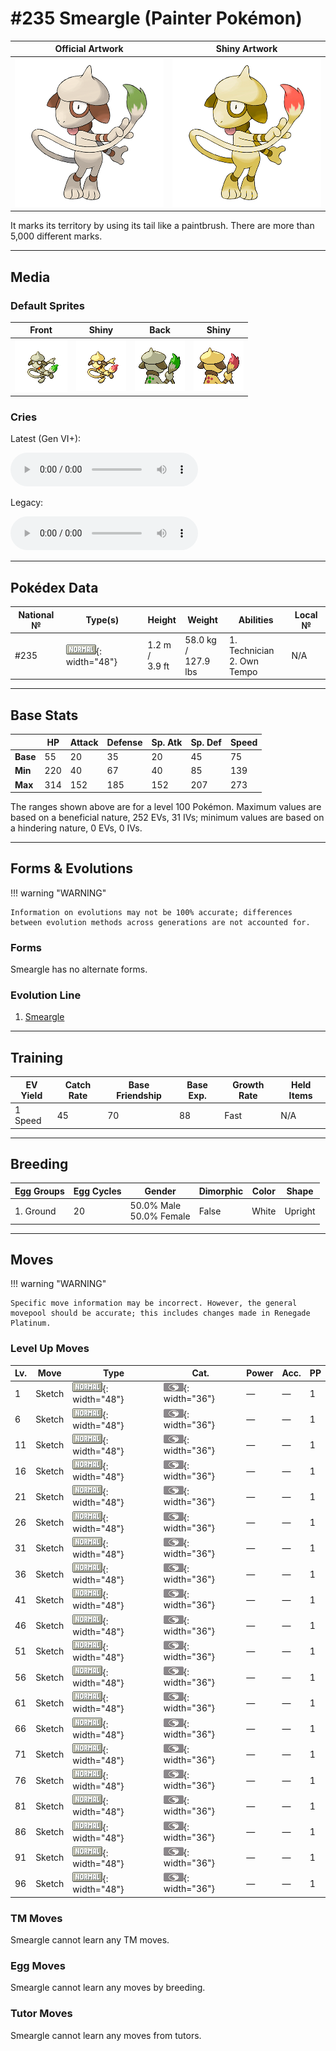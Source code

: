 # #235 Smeargle (Painter Pokémon)

| Official Artwork | Shiny Artwork |
|------------------|---------------|
| ![Official Artwork](../assets/sprites/smeargle/official.png "Smeargle") | ![Shiny Artwork](../assets/sprites/smeargle/official_shiny.png "Smeargle") |

It marks its territory by using its tail like a paintbrush. There are more than 5,000 different marks.

---

## Media

### Default Sprites

| Front | Shiny | Back | Shiny |
|-------|-------|------|-------|
| ![Smeargle](../assets/sprites/smeargle/front.gif "Smeargle") | ![Smeargle](../assets/sprites/smeargle/front_shiny.png "Smeargle") | ![Smeargle](../assets/sprites/smeargle/back.png "Smeargle") | ![Smeargle](../assets/sprites/smeargle/back_shiny.png "Smeargle") |

### Cries

Latest (Gen VI+):

<audio controls>
<source src='../../assets/cries/smeargle/latest.ogg' type='audio/ogg'>
  Your browser does not support the audio element.
</audio>

Legacy:

<audio controls>
<source src='../../assets/cries/smeargle/legacy.ogg' type='audio/ogg'>
  Your browser does not support the audio element.
</audio>

---

## Pokédex Data

| National № | Type(s) | Height | Weight | Abilities | Local № |
|------------|---------|--------|--------|-----------|---------|
| #235 | ![normal](../assets/types/normal.png "Normal"){: width="48"} | 1.2 m /<br>3.9 ft | 58.0 kg /<br>127.9 lbs | 1. <span class="tooltip" title="Powers up the Pokémon’s weaker moves.">Technician</span><br>2. <span class="tooltip" title="Prevents the Pokémon from becoming confused.">Own Tempo</span> | N/A |

---

## Base Stats
|   | HP | Attack | Defense | Sp. Atk | Sp. Def | Speed |
|---|----|--------|---------|---------|---------|-------|
| **Base** | 55 | 20 | 35 | 20 | 45 | 75 |
| **Min** | 220 | 40 | 67 | 40 | 85 | 139 |
| **Max** | 314 | 152 | 185 | 152 | 207 | 273 |

The ranges shown above are for a level 100 Pokémon. Maximum values are based on a beneficial nature, 252 EVs, 31 IVs; minimum values are based on a hindering nature, 0 EVs, 0 IVs.

---

## Forms & Evolutions

!!! warning "WARNING"

    Information on evolutions may not be 100% accurate; differences between evolution methods across generations are not accounted for.

### Forms

Smeargle has no alternate forms.

### Evolution Line

1. [Smeargle](smeargle.md/)



---

## Training

| EV Yield | Catch Rate | Base Friendship | Base Exp. | Growth Rate | Held Items |
|----------|------------|-----------------|-----------|-------------|------------|
| 1 Speed | 45 | 70 | 88 | Fast | N/A |

---

## Breeding

| Egg Groups | Egg Cycles | Gender | Dimorphic | Color | Shape |
|------------|------------|--------|-----------|-------|-------|
| 1. Ground | 20 | 50.0% Male<br>50.0% Female | False | White | Upright |

---

## Moves

!!! warning "WARNING"

    Specific move information may be incorrect. However, the general movepool should be accurate; this includes changes made in Renegade Platinum.

### Level Up Moves

| Lv. | Move | Type | Cat. | Power | Acc. | PP |
| --- | --- | --- | --- | --- | --- | --- |
| 1 | <span class="tooltip" title="It enables the user to learn a move used by the foe. Once used, the move Sketch disappears.">Sketch</span> | ![normal](../assets/types/normal.png "Normal"){: width="48"} | ![status](../assets/move_category/status.png "Status"){: width="36"} | — | — | 1 |
| 6 | <span class="tooltip" title="It enables the user to learn a move used by the foe. Once used, the move Sketch disappears.">Sketch</span> | ![normal](../assets/types/normal.png "Normal"){: width="48"} | ![status](../assets/move_category/status.png "Status"){: width="36"} | — | — | 1 |
| 11 | <span class="tooltip" title="It enables the user to learn a move used by the foe. Once used, the move Sketch disappears.">Sketch</span> | ![normal](../assets/types/normal.png "Normal"){: width="48"} | ![status](../assets/move_category/status.png "Status"){: width="36"} | — | — | 1 |
| 16 | <span class="tooltip" title="It enables the user to learn a move used by the foe. Once used, the move Sketch disappears.">Sketch</span> | ![normal](../assets/types/normal.png "Normal"){: width="48"} | ![status](../assets/move_category/status.png "Status"){: width="36"} | — | — | 1 |
| 21 | <span class="tooltip" title="It enables the user to learn a move used by the foe. Once used, the move Sketch disappears.">Sketch</span> | ![normal](../assets/types/normal.png "Normal"){: width="48"} | ![status](../assets/move_category/status.png "Status"){: width="36"} | — | — | 1 |
| 26 | <span class="tooltip" title="It enables the user to learn a move used by the foe. Once used, the move Sketch disappears.">Sketch</span> | ![normal](../assets/types/normal.png "Normal"){: width="48"} | ![status](../assets/move_category/status.png "Status"){: width="36"} | — | — | 1 |
| 31 | <span class="tooltip" title="It enables the user to learn a move used by the foe. Once used, the move Sketch disappears.">Sketch</span> | ![normal](../assets/types/normal.png "Normal"){: width="48"} | ![status](../assets/move_category/status.png "Status"){: width="36"} | — | — | 1 |
| 36 | <span class="tooltip" title="It enables the user to learn a move used by the foe. Once used, the move Sketch disappears.">Sketch</span> | ![normal](../assets/types/normal.png "Normal"){: width="48"} | ![status](../assets/move_category/status.png "Status"){: width="36"} | — | — | 1 |
| 41 | <span class="tooltip" title="It enables the user to learn a move used by the foe. Once used, the move Sketch disappears.">Sketch</span> | ![normal](../assets/types/normal.png "Normal"){: width="48"} | ![status](../assets/move_category/status.png "Status"){: width="36"} | — | — | 1 |
| 46 | <span class="tooltip" title="It enables the user to learn a move used by the foe. Once used, the move Sketch disappears.">Sketch</span> | ![normal](../assets/types/normal.png "Normal"){: width="48"} | ![status](../assets/move_category/status.png "Status"){: width="36"} | — | — | 1 |
| 51 | <span class="tooltip" title="It enables the user to learn a move used by the foe. Once used, the move Sketch disappears.">Sketch</span> | ![normal](../assets/types/normal.png "Normal"){: width="48"} | ![status](../assets/move_category/status.png "Status"){: width="36"} | — | — | 1 |
| 56 | <span class="tooltip" title="It enables the user to learn a move used by the foe. Once used, the move Sketch disappears.">Sketch</span> | ![normal](../assets/types/normal.png "Normal"){: width="48"} | ![status](../assets/move_category/status.png "Status"){: width="36"} | — | — | 1 |
| 61 | <span class="tooltip" title="It enables the user to learn a move used by the foe. Once used, the move Sketch disappears.">Sketch</span> | ![normal](../assets/types/normal.png "Normal"){: width="48"} | ![status](../assets/move_category/status.png "Status"){: width="36"} | — | — | 1 |
| 66 | <span class="tooltip" title="It enables the user to learn a move used by the foe. Once used, the move Sketch disappears.">Sketch</span> | ![normal](../assets/types/normal.png "Normal"){: width="48"} | ![status](../assets/move_category/status.png "Status"){: width="36"} | — | — | 1 |
| 71 | <span class="tooltip" title="It enables the user to learn a move used by the foe. Once used, the move Sketch disappears.">Sketch</span> | ![normal](../assets/types/normal.png "Normal"){: width="48"} | ![status](../assets/move_category/status.png "Status"){: width="36"} | — | — | 1 |
| 76 | <span class="tooltip" title="It enables the user to learn a move used by the foe. Once used, the move Sketch disappears.">Sketch</span> | ![normal](../assets/types/normal.png "Normal"){: width="48"} | ![status](../assets/move_category/status.png "Status"){: width="36"} | — | — | 1 |
| 81 | <span class="tooltip" title="It enables the user to learn a move used by the foe. Once used, the move Sketch disappears.">Sketch</span> | ![normal](../assets/types/normal.png "Normal"){: width="48"} | ![status](../assets/move_category/status.png "Status"){: width="36"} | — | — | 1 |
| 86 | <span class="tooltip" title="It enables the user to learn a move used by the foe. Once used, the move Sketch disappears.">Sketch</span> | ![normal](../assets/types/normal.png "Normal"){: width="48"} | ![status](../assets/move_category/status.png "Status"){: width="36"} | — | — | 1 |
| 91 | <span class="tooltip" title="It enables the user to learn a move used by the foe. Once used, the move Sketch disappears.">Sketch</span> | ![normal](../assets/types/normal.png "Normal"){: width="48"} | ![status](../assets/move_category/status.png "Status"){: width="36"} | — | — | 1 |
| 96 | <span class="tooltip" title="It enables the user to learn a move used by the foe. Once used, the move Sketch disappears.">Sketch</span> | ![normal](../assets/types/normal.png "Normal"){: width="48"} | ![status](../assets/move_category/status.png "Status"){: width="36"} | — | — | 1 |

### TM Moves

Smeargle cannot learn any TM moves.
### Egg Moves

Smeargle cannot learn any moves by breeding.
### Tutor Moves

Smeargle cannot learn any moves from tutors.
